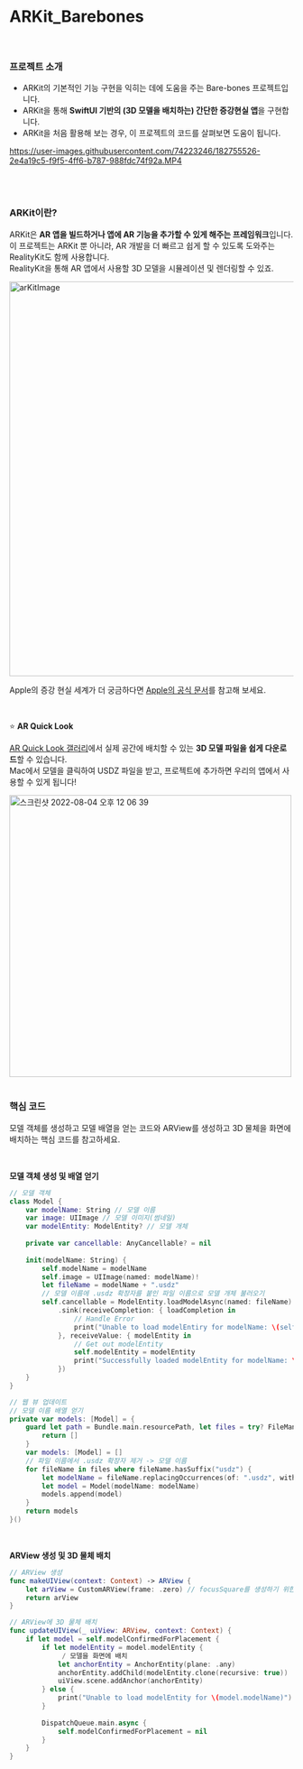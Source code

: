 # ARKit_Barebones
<br/>

### 프로젝트 소개
- ARKit의 기본적인 기능 구현을 익히는 데에 도움을 주는 Bare-bones 프로젝트입니다.
- ARKit을 통해 **SwiftUI 기반의 (3D 모델을 배치하는) 간단한 증강현실 앱**을 구현합니다.
- ARKit을 처음 활용해 보는 경우, 이 프로젝트의 코드를 살펴보면 도움이 됩니다.

https://user-images.githubusercontent.com/74223246/182755526-2e4a19c5-f9f5-4ff6-b787-988fdc74f92a.MP4

<br/>
<br/>

### ARKit이란?   
ARKit은 **AR 앱을 빌드하거나 앱에 AR 기능을 추가할 수 있게 해주는 프레임워크**입니다.    
이 프로젝트는 ARKit 뿐 아니라, AR 개발을 더 빠르고 쉽게 할 수 있도록 도와주는 RealityKit도 함께 사용합니다.    
RealityKit을 통해 AR 앱에서 사용할 3D 모델을 시뮬레이션 및 렌더링할 수 있죠.

<img width="700" alt="arKitImage" src="https://user-images.githubusercontent.com/74223246/182755655-700eb30e-d4cd-49ac-9538-55c278b5efdb.png">

Apple의 증강 현실 세계가 더 궁금하다면 [Apple의 공식 문서](https://developer.apple.com/kr/augmented-reality/)를 참고해 보세요.

<br/>

⭐️ **AR Quick Look**    

[AR Quick Look 갤러리](https://developer.apple.com/kr/augmented-reality/quick-look/)에서 실제 공간에 배치할 수 있는 **3D 모델 파일을 쉽게 다운로드**할 수 있습니다.    
Mac에서 모델을 클릭하여 USDZ 파일을 받고, 프로젝트에 추가하면 우리의 앱에서 사용할 수 있게 됩니다!

<img width="500" alt="스크린샷 2022-08-04 오후 12 06 39" src="https://user-images.githubusercontent.com/74223246/182755906-c7a4e271-b175-4cb4-bdc5-80ad378c2e29.png">

<br/>
<br/>

### 핵심 코드
모델 객체를 생성하고 모델 배열을 얻는 코드와 ARView를 생성하고 3D 물체을 화면에 배치하는 핵심 코드를 참고하세요.

<br/>

**모델 객체 생성 및 배열 얻기**
```Swift
// 모델 객체
class Model {
    var modelName: String // 모델 이름
    var image: UIImage // 모델 이미지(썸네일) 
    var modelEntity: ModelEntity? // 모델 개체
    
    private var cancellable: AnyCancellable? = nil
    
    init(modelName: String) {
        self.modelName = modelName
        self.image = UIImage(named: modelName)!
        let fileName = modelName + ".usdz"
        // 모델 이름에 .usdz 확장자를 붙인 파일 이름으로 모델 개체 불러오기
        self.cancellable = ModelEntity.loadModelAsync(named: fileName)
            .sink(receiveCompletion: { loadCompletion in
                // Handle Error
                print("Unable to load modelEntiry for modelName: \(self.modelName)")
            }, receiveValue: { modelEntity in
                // Get out modelEntity
                self.modelEntity = modelEntity
                print("Successfully loaded modelEntity for modelName: \(self.modelName)")
            })
    }
}
```
```Swift
// 웹 뷰 업데이트
// 모델 이름 배열 얻기 
private var models: [Model] = {
    guard let path = Bundle.main.resourcePath, let files = try? FileManager.default.contentsOfDirectory(atPath: path) else {
        return []
    }
    var models: [Model] = []
    // 파일 이름에서 .usdz 확장자 제거 -> 모델 이름 
    for fileName in files where fileName.hasSuffix("usdz") {
        let modelName = fileName.replacingOccurrences(of: ".usdz", with: "")
        let model = Model(modelName: modelName)
        models.append(model)
    }
    return models
}()
```

<br/>

**ARView 생성 및 3D 물체 배치**
```Swift
// ARView 생성
func makeUIView(context: Context) -> ARView {
    let arView = CustomARView(frame: .zero) // focusSquare를 생성하기 위한 CustomARView
    return arView
}
```
```Swift
// ARView에 3D 물체 배치 
func updateUIView(_ uiView: ARView, context: Context) {
    if let model = self.modelConfirmedForPlacement {
        if let modelEntity = model.modelEntity {
             / 모델을 화면에 배치
            let anchorEntity = AnchorEntity(plane: .any)
            anchorEntity.addChild(modelEntity.clone(recursive: true))
            uiView.scene.addAnchor(anchorEntity)
        } else {
            print("Unable to load modelEntity for \(model.modelName)")
        }
            
        DispatchQueue.main.async {
            self.modelConfirmedForPlacement = nil
        }
    }
}
```
